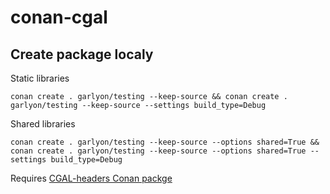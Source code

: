 # conan-cgal

## Create package localy
Static libraries

`conan create . garlyon/testing --keep-source && conan create . garlyon/testing --keep-source --settings build_type=Debug`

Shared libraries

`conan create . garlyon/testing --keep-source --options shared=True && conan create . garlyon/testing --keep-source --options shared=True --settings build_type=Debug`

Requires [CGAL-headers Conan packge](https://github.com/garlyon/conan-cgal-headers)
